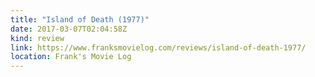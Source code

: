 ```yaml
---
title: "Island of Death (1977)"
date: 2017-03-07T02:04:58Z
kind: review
link: https://www.franksmovielog.com/reviews/island-of-death-1977/
location: Frank's Movie Log
---
```

